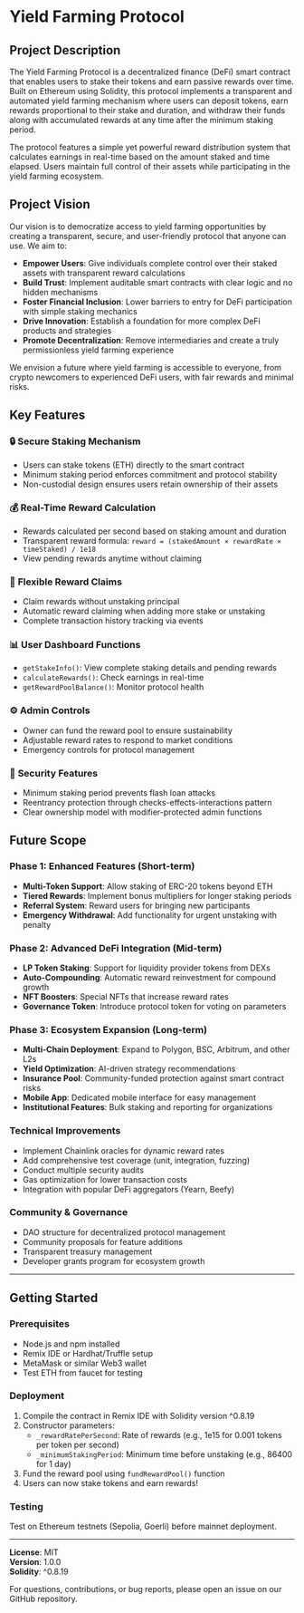 # Yield Farming Protocol

## Project Description

The Yield Farming Protocol is a decentralized finance (DeFi) smart contract that enables users to stake their tokens and earn passive rewards over time. Built on Ethereum using Solidity, this protocol implements a transparent and automated yield farming mechanism where users can deposit tokens, earn rewards proportional to their stake and duration, and withdraw their funds along with accumulated rewards at any time after the minimum staking period.

The protocol features a simple yet powerful reward distribution system that calculates earnings in real-time based on the amount staked and time elapsed. Users maintain full control of their assets while participating in the yield farming ecosystem.

## Project Vision

Our vision is to democratize access to yield farming opportunities by creating a transparent, secure, and user-friendly protocol that anyone can use. We aim to:

- **Empower Users**: Give individuals complete control over their staked assets with transparent reward calculations
- **Build Trust**: Implement auditable smart contracts with clear logic and no hidden mechanisms
- **Foster Financial Inclusion**: Lower barriers to entry for DeFi participation with simple staking mechanics
- **Drive Innovation**: Establish a foundation for more complex DeFi products and strategies
- **Promote Decentralization**: Remove intermediaries and create a truly permissionless yield farming experience

We envision a future where yield farming is accessible to everyone, from crypto newcomers to experienced DeFi users, with fair rewards and minimal risks.

## Key Features

### 🔒 **Secure Staking Mechanism**
- Users can stake tokens (ETH) directly to the smart contract
- Minimum staking period enforces commitment and protocol stability
- Non-custodial design ensures users retain ownership of their assets

### 💰 **Real-Time Reward Calculation**
- Rewards calculated per second based on staking amount and duration
- Transparent reward formula: `reward = (stakedAmount × rewardRate × timeStaked) / 1e18`
- View pending rewards anytime without claiming

### 🎯 **Flexible Reward Claims**
- Claim rewards without unstaking principal
- Automatic reward claiming when adding more stake or unstaking
- Complete transaction history tracking via events

### 📊 **User Dashboard Functions**
- `getStakeInfo()`: View complete staking details and pending rewards
- `calculateRewards()`: Check earnings in real-time
- `getRewardPoolBalance()`: Monitor protocol health

### ⚙️ **Admin Controls**
- Owner can fund the reward pool to ensure sustainability
- Adjustable reward rates to respond to market conditions
- Emergency controls for protocol management

### 🔐 **Security Features**
- Minimum staking period prevents flash loan attacks
- Reentrancy protection through checks-effects-interactions pattern
- Clear ownership model with modifier-protected admin functions

## Future Scope

### Phase 1: Enhanced Features (Short-term)
- **Multi-Token Support**: Allow staking of ERC-20 tokens beyond ETH
- **Tiered Rewards**: Implement bonus multipliers for longer staking periods
- **Referral System**: Reward users for bringing new participants
- **Emergency Withdrawal**: Add functionality for urgent unstaking with penalty

### Phase 2: Advanced DeFi Integration (Mid-term)
- **LP Token Staking**: Support for liquidity provider tokens from DEXs
- **Auto-Compounding**: Automatic reward reinvestment for compound growth
- **NFT Boosters**: Special NFTs that increase reward rates
- **Governance Token**: Introduce protocol token for voting on parameters

### Phase 3: Ecosystem Expansion (Long-term)
- **Multi-Chain Deployment**: Expand to Polygon, BSC, Arbitrum, and other L2s
- **Yield Optimization**: AI-driven strategy recommendations
- **Insurance Pool**: Community-funded protection against smart contract risks
- **Mobile App**: Dedicated mobile interface for easy management
- **Institutional Features**: Bulk staking and reporting for organizations

### Technical Improvements
- Implement Chainlink oracles for dynamic reward rates
- Add comprehensive test coverage (unit, integration, fuzzing)
- Conduct multiple security audits
- Gas optimization for lower transaction costs
- Integration with popular DeFi aggregators (Yearn, Beefy)

### Community & Governance
- DAO structure for decentralized protocol management
- Community proposals for feature additions
- Transparent treasury management
- Developer grants program for ecosystem growth

---

## Getting Started

### Prerequisites
- Node.js and npm installed
- Remix IDE or Hardhat/Truffle setup
- MetaMask or similar Web3 wallet
- Test ETH from faucet for testing

### Deployment
1. Compile the contract in Remix IDE with Solidity version ^0.8.19
2. Constructor parameters:
   - `_rewardRatePerSecond`: Rate of rewards (e.g., 1e15 for 0.001 tokens per token per second)
   - `_minimumStakingPeriod`: Minimum time before unstaking (e.g., 86400 for 1 day)
3. Fund the reward pool using `fundRewardPool()` function
4. Users can now stake tokens and earn rewards!

### Testing
Test on Ethereum testnets (Sepolia, Goerli) before mainnet deployment.

---

**License**: MIT  
**Version**: 1.0.0  
**Solidity**: ^0.8.19

For questions, contributions, or bug reports, please open an issue on our GitHub repository.